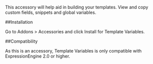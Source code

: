 This accessory will help aid in building your templates. View and copy custom fields, snippets and global variables.

##Installation

Go to Addons > Accessories and click Install for Template Variables.

##Compatibility

As this is an accessory, Template Variables is only compatible with ExpressionEngine 2.0 or higher.